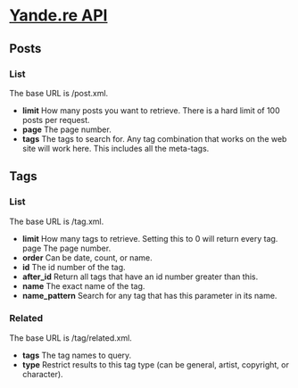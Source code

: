 # [Yande.re API](https://yande.re/help/api)

## Posts

### List

The base URL is /post.xml.

- **limit** How many posts you want to retrieve. There is a hard limit of 100 posts per request.
- **page** The page number.
- **tags** The tags to search for. Any tag combination that works on the web site will work here. This includes all the meta-tags.

## Tags

### List

The base URL is /tag.xml.

- **limit** How many tags to retrieve. Setting this to 0 will return every tag.
  page The page number.
- **order** Can be date, count, or name.
- **id** The id number of the tag.
- **after_id** Return all tags that have an id number greater than this.
- **name** The exact name of the tag.
- **name_pattern** Search for any tag that has this parameter in its name.

### Related

The base URL is /tag/related.xml.

- **tags** The tag names to query.
- **type** Restrict results to this tag type (can be general, artist, copyright, or character).
